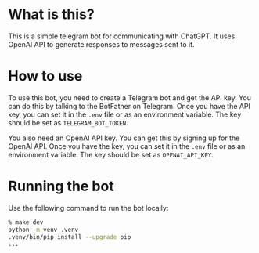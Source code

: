 # What is this?

This is a simple telegram bot for communicating with ChatGPT. It uses OpenAI API to generate responses to messages sent to it.

# How to use

To use this bot, you need to create a Telegram bot and get the API key. You can do this by talking to the BotFather on Telegram. Once you have the API key, you can set it in the `.env` file or as an environment variable. The key should be set as `TELEGRAM_BOT_TOKEN`.

You also need an OpenAI API key. You can get this by signing up for the OpenAI API. Once you have the key, you can set it in the `.env` file or as an environment variable. The key should be set as `OPENAI_API_KEY`.

# Running the bot

Use the following command to run the bot locally:

```bash
% make dev                                                                                                                                                                                     
python -m venv .venv                                            
.venv/bin/pip install --upgrade pip                          
...
```
